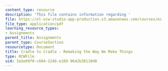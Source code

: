 ```yaml
---
content_type: resource
description: 'This file contains information regarding '
file: https://ol-ocw-studio-app-production.s3.amazonaws.com/courses/ec-720j-d-lab-ii-design-spring-2010/3a5e69f0c604224be1699642b38110d0_MITEC_720JS10_hw16_cradle.pdf
file_type: application/pdf
learning_resource_types:
- Assignments
parent_title: Assignments
parent_type: CourseSection
resourcetype: Document
title: Cradle to Cradle - Remaking the Way We Make Things
type: OCWFile
uid: 3a5e69f0-c604-224b-e169-9642b38110d0
---
```

